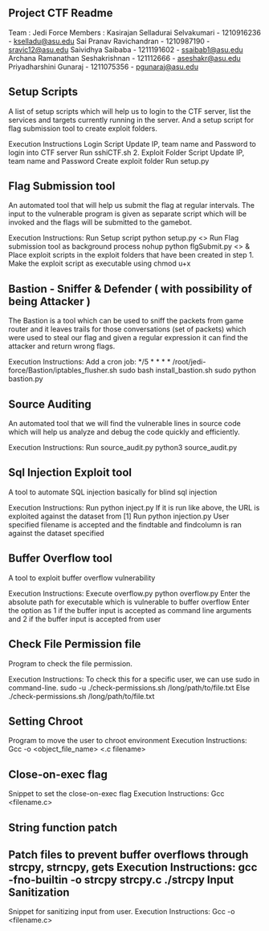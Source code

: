Project CTF Readme
----------------------------
Team : Jedi Force
Members : 
Kasirajan Selladurai Selvakumari - 1210916236 - kselladu@asu.edu
Sai Pranav Ravichandran - 1210987190 - sravic12@asu.edu
Saividhya Saibaba - 1211191602 - ssaibab1@asu.edu
Archana Ramanathan Seshakrishnan - 121112666 - aseshakr@asu.edu
Priyadharshini Gunaraj - 1211075356 - pgunaraj@asu.edu



Setup Scripts
-----------------
A list of setup scripts which will help us to login to the CTF server, list the services and targets currently running in the server. And a setup script for flag submission tool to create exploit folders.

Execution Instructions
Login Script 
Update IP, team name and Password to login into CTF server
Run sshiCTF.sh
      2.    Exploit Folder Script
Update IP, team name and Password
Create exploit folder
Run setup.py



Flag Submission tool
----------------------------
An automated tool that will help us submit the flag at regular intervals. The input to the vulnerable program is given as separate script which will be invoked and the flags will be submitted to the gamebot.

Execution Instructions:
Run Setup script
python setup.py <<exploit folder>>
Run Flag submission tool as background process
		nohup python flgSubmit.py <<exploit folder>> &
Place exploit scripts in the exploit folders that have been created in step 1. Make the exploit script as executable using chmod u+x




Bastion - Sniffer & Defender ( with possibility of being Attacker )
------------------------------------------------------------------------------------
The Bastion is a tool which can be used to sniff the packets from game router and it leaves trails for those conversations (set of packets) which were used to steal our flag and given a regular expression it can find the attacker and return wrong flags.

Execution Instructions:
Add a cron job:
*/5 * * * * /root/jedi-force/Bastion/iptables_flusher.sh
sudo bash install_bastion.sh
sudo python bastion.py



Source Auditing
---------------------
An automated tool that we will find the vulnerable lines in source code which will help us analyze and debug the code quickly and efficiently.

Execution Instructions:
Run source_audit.py
python3 source_audit.py


Sql Injection Exploit tool
--------------------------------
A tool to automate SQL injection basically for blind sql injection

Execution Instructions:
Run python inject.py <vulnerable url>
	If it is run like above, the URL is exploited against the dataset from [1]
Run python injection.py <vulnerable url> <table dataset filename><column dataset filename>
	User specified filename is accepted and the findtable and findcolumn is ran against the dataset specified


Buffer Overflow tool
---------------------------
A tool to exploit buffer overflow vulnerability 

Execution Instructions:
Execute overflow.py
python overflow.py
Enter the absolute path for executable which is vulnerable to buffer overflow
Enter the option as 1 if the buffer input is accepted as command line arguments and 2 if the buffer input is accepted from user


Check File Permission file
------------------------------------
Program to check the file permission.

Execution Instructions:
To check this for a specific user, we can use sudo in command-line.
sudo -u <username> ./check-permissions.sh /long/path/to/file.txt
Else
./check-permissions.sh /long/path/to/file.txt

Setting Chroot
--------------------
Program to move the user to chroot environment
Execution Instructions:
Gcc -o <object_file_name> <.c filename>
<exefilecall>

Close-on-exec flag
-------------------------
Snippet to set the close-on-exec flag
Execution Instructions:
Gcc <filename.c>
<exefilecall>

String function patch
----------------------------
Patch files to prevent buffer overflows through strcpy, strncpy, gets
Execution Instructions:
gcc -fno-builtin -o strcpy strcpy.c
./strcpy
Input Sanitization
-----------------------
Snippet for sanitizing input from user.
Execution Instructions:
Gcc -o <objfilename> <filename.c>
<exefilecall>





